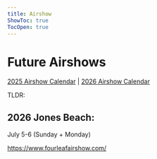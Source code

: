 ```yaml
---
title: Airshow
ShowToc: true
TocOpen: true
---
```


# Future Airshows

[2025 Airshow Calendar](https://www.milavia.net/airshows/calendar/showdates-2025-north_america.html) | [2026 Airshow Calendar](https://www.milavia.net/airshows/calendar/showdates-2026-north_america.html)

TLDR:

## 2026 Jones Beach:

July 5-6 (Sunday + Monday)

https://www.fourleafairshow.com/